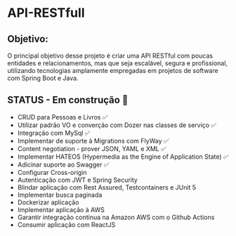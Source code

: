 # API-RESTfull

## Objetivo:

O principal objetivo desse projeto é criar uma API RESTful com poucas entidades e relacionamentos, mas que seja escalável, segura e profissional, utilizando tecnologias amplamente empregadas em projetos de software com Spring Boot e Java.

## STATUS - Em construção :hammer:

- CRUD para Pessoas e Livros :white_check_mark:
- Utilizar padrão VO e converção com Dozer nas classes de serviço :white_check_mark:
- Integração com MySql :white_check_mark:
- Implementar de suporte à Migrations com FlyWay :white_check_mark:
- Content negotiation - prover JSON, YAML e XML :white_check_mark:
- Implementar HATEOS (Hypermedia as the Engine of Application State) :white_check_mark:
- Adicinar suporte ao Swagger :white_check_mark:
- Configurar Cross-origin
- Autenticação com JWT e Spring Security
- Blindar aplicação com Rest Assured, Testcontainers e JUnit 5
- Implementar busca paginada
- Dockerizar aplicação
- Implementar aplicação à AWS
- Garantir integração continua na Amazon AWS com o Github Actions
- Consumir aplicação com ReactJS
